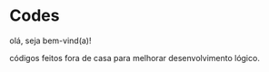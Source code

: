 # Codes

olá, seja bem-vind(a)!

 códigos feitos fora de casa para melhorar desenvolvimento lógico.
